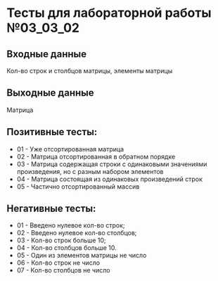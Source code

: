 # Тесты для лабораторной работы №03_03_02
## Входные данные
Кол-во строк и столбцов матрицы, элементы матрицы
## Выходные данные
Матрица
## Позитивные тесты:
- 01 - Уже отсортированная матрица
- 02 - Матрица отсортированная в обратном порядке
- 03 - Матрица содержащая строки с одинаковыми значениями произведения, но с разным набором элементов
- 04 - Матрица состоящая из одинаковых произведений строк
- 05 - Частично отсортированный массив
## Негативные тесты:
- 01 - Введено нулевое кол-во строк;
- 02 - Введено нулевое кол-во столбцов;
- 03 - Кол-во строк больше 10;
- 04 - Кол-во столбцов больше 10.
- 05 - Один из элементов матрицы не число
- 06 - Кол-во строк не число
- 07 - Кол-во столбцов не число

